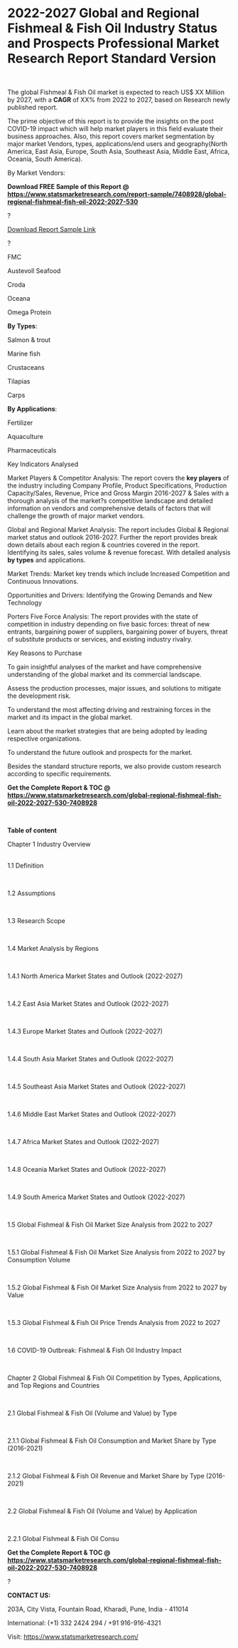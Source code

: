 <h1>2022-2027 Global and Regional Fishmeal & Fish Oil Industry Status and Prospects Professional Market Research Report Standard Version</h1><br/><p>The global Fishmeal & Fish Oil market is expected to reach US$ XX Million by 2027, with a <strong>CAGR</strong> of XX% from 2022 to 2027, based on Research newly published report.</p>
 
 
 
 <p>The prime objective of this report is to provide the insights on the post COVID-19 impact which will help market players in this field evaluate their business approaches. Also, this report covers market segmentation by major market Vendors, types, applications/end users and geography(North America, East Asia, Europe, South Asia, Southeast Asia, Middle East, Africa, Oceania, South America).</p>
 
 
 
 <p>By Market Vendors:</p>
 
 
 
 <div><b>Download FREE Sample of this Report @ <a href="https://www.statsmarketresearch.com/download-free-sample/7408928/global-regional-fishmeal-fish-oil-2022-2027-530">https://www.statsmarketresearch.com/report-sample/7408928/global-regional-fishmeal-fish-oil-2022-2027-530</a></b></div>
 
 
 
 <p>? </p>
 
 
 
 <p><a href="https://www.statsmarketresearch.com/download-free-sample/7408928/global-regional-fishmeal-fish-oil-2022-2027-530">Download Report Sample Link</a></p>
 
 
 
 <p>? </p>
 
 
 
 <p>FMC</p>
 
 
 
 <p>Austevoll Seafood</p>
 
 
 
 <p>Croda</p>
 
 
 
 <p>Oceana</p>
 
 
 
 <p>Omega Protein</p>
 
 
 
 <p><strong>By Types</strong>:</p>
 
 
 
 <p>Salmon & trout</p>
 
 
 
 <p>Marine fish</p>
 
 
 
 <p>Crustaceans</p>
 
 
 
 <p>Tilapias</p>
 
 
 
 <p>Carps</p>
 
 
 
 <p><strong><strong>By Applications</strong></strong>:</p>
 
 
 
 <p>Fertilizer</p>
 
 
 
 <p>Aquaculture</p>
 
 
 
 <p>Pharmaceuticals</p>
 
 
 
 <p>Key Indicators Analysed</p>
 
 
 
 <p>Market Players & Competitor Analysis: The report covers the <strong>key players</strong> of the industry including Company Profile, Product Specifications, Production Capacity/Sales, Revenue, Price and Gross Margin 2016-2027 & Sales with a thorough analysis of the market?s competitive landscape and detailed information on vendors and comprehensive details of factors that will challenge the growth of major market vendors.</p>
 
 
 
 <p>Global and Regional Market Analysis: The report includes Global & Regional market status and outlook 2016-2027. Further the report provides break down details about each region & countries covered in the report. Identifying its sales, sales volume & revenue forecast. With detailed analysis <strong>by types</strong> and applications.</p>
 
 
 
 <p>Market Trends: Market key trends which include Increased Competition and Continuous Innovations.</p>
 
 
 
 <p>Opportunities and Drivers: Identifying the Growing Demands and New Technology</p>
 
 
 
 <p>Porters Five Force Analysis: The report provides with the state of competition in industry depending on five basic forces: threat of new entrants, bargaining power of suppliers, bargaining power of buyers, threat of substitute products or services, and existing industry rivalry.</p>
 
 
 
 <p>Key Reasons to Purchase</p>
 
 
 
 <p>To gain insightful analyses of the market and have comprehensive understanding of the global market and its commercial landscape.</p>
 
 
 
 <p>Assess the production processes, major issues, and solutions to mitigate the development risk.</p>
 
 
 
 <p>To understand the most affecting driving and restraining forces in the market and its impact in the global market.</p>
 
 
 
 <p>Learn about the market strategies that are being adopted by leading respective organizations.</p>
 
 
 
 <p>To understand the future outlook and prospects for the market.</p>
 
 
 
 <p>Besides the standard structure reports, we also provide custom research according to specific requirements.</p>
 
 
 
 <div><b>Get the Complete Report & TOC @ <a href="https://www.statsmarketresearch.com/global-regional-fishmeal-fish-oil-2022-2027-530-7408928">https://www.statsmarketresearch.com/global-regional-fishmeal-fish-oil-2022-2027-530-7408928</a></b></div>
 
 
 
 <p><br />
 
 <b>Table of content</b></p>
 
 
 
 <p>Chapter 1 Industry Overview<br />
 
 <br />
 
 1.1 Definition<br />
 
 <br />
 
 1.2 Assumptions<br />
 
 <br />
 
 1.3 Research Scope<br />
 
 <br />
 
 1.4 Market Analysis by Regions<br />
 
 <br />
 
 1.4.1 North America Market States and Outlook (2022-2027)<br />
 
 <br />
 
 1.4.2 East Asia Market States and Outlook (2022-2027)<br />
 
 <br />
 
 1.4.3 Europe Market States and Outlook (2022-2027)<br />
 
 <br />
 
 1.4.4 South Asia Market States and Outlook (2022-2027)<br />
 
 <br />
 
 1.4.5 Southeast Asia Market States and Outlook (2022-2027)<br />
 
 <br />
 
 1.4.6 Middle East Market States and Outlook (2022-2027)<br />
 
 <br />
 
 1.4.7 Africa Market States and Outlook (2022-2027)<br />
 
 <br />
 
 1.4.8 Oceania Market States and Outlook (2022-2027)<br />
 
 <br />
 
 1.4.9 South America Market States and Outlook (2022-2027)<br />
 
 <br />
 
 1.5 Global Fishmeal & Fish Oil Market Size Analysis from 2022 to 2027<br />
 
 <br />
 
 1.5.1 Global Fishmeal & Fish Oil Market Size Analysis from 2022 to 2027 by Consumption Volume<br />
 
 <br />
 
 1.5.2 Global Fishmeal & Fish Oil Market Size Analysis from 2022 to 2027 by Value<br />
 
 <br />
 
 1.5.3 Global Fishmeal & Fish Oil Price Trends Analysis from 2022 to 2027<br />
 
 <br />
 
 1.6 COVID-19 Outbreak: Fishmeal & Fish Oil Industry Impact<br />
 
 <br />
 
 Chapter 2 Global Fishmeal & Fish Oil Competition by Types, Applications, and Top Regions and Countries<br />
 
 <br />
 
 2.1 Global Fishmeal & Fish Oil (Volume and Value) by Type<br />
 
 <br />
 
 2.1.1 Global Fishmeal & Fish Oil Consumption and Market Share by Type (2016-2021)<br />
 
 <br />
 
 2.1.2 Global Fishmeal & Fish Oil Revenue and Market Share by Type (2016-2021)<br />
 
 <br />
 
 2.2 Global Fishmeal & Fish Oil (Volume and Value) by Application<br />
 
 <br />
 
 2.2.1 Global Fishmeal & Fish Oil Consu</p>
 
 
 
 <div><b>Get the Complete Report & TOC @ <a href="https://www.statsmarketresearch.com/global-regional-fishmeal-fish-oil-2022-2027-530-7408928">https://www.statsmarketresearch.com/global-regional-fishmeal-fish-oil-2022-2027-530-7408928</a></b></div>
 
 
 
 <p>? </p>
 
 
 
 <p><b>CONTACT US:</b><br />
 
 203A, City Vista, Fountain Road, Kharadi, Pune, India - 411014<br />
 
 International: (+1) 332 2424 294 / +91 916-916-4321<br />
 
 Visit: <a href="https://www.statsmarketresearch.com/">https://www.statsmarketresearch.com/</a></p>